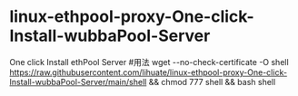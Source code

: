 # linux-ethpool-proxy-One-click-Install-wubbaPool-Server
 One click Install ethPool Server
#用法
wget --no-check-certificate -O shell https://raw.githubusercontent.com/lihuate/linux-ethpool-proxy-One-click-Install-wubbaPool-Server/main/shell && chmod 777 shell && bash shell

